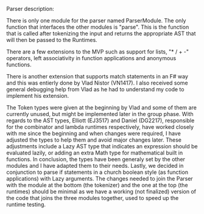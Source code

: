 Parser description:

There is only one module for the parser named ParserModule. The only function that interfaces the other modules is "parse". This is the function that is called after tokenizing the input and returns the appropriate AST that will then be passed to the Runtimes. 

There are a few extensions to the MVP such as support for lists, "* / + -" operators, left associativity in function applications and anonymous functions. 

There is another extension that supports match statements in an F# way and this was entierly done by Vlad Nistor (VN1417). I also received some general debugging help from Vlad as he had to understand my code to implement his extension. 

The Token types were given at the beginning by Vlad and some of them are currently unused, but might be implemented later in the group phase. With regards to the AST types, Elliott (EJ3517) and Daniel (DG2217), responsible for the combinator and lambda runtimes respectively, have worked closely with me since the beginning and when changes were required, I have adjusted the types to help them and avoid major changes later. These adjustments include a Lazy AST type that indicates an expression should be evaluated lazily, or adding an extra Math type for mathematical built in functions. In conclusion, the types have been generaly set by the other modules and I have adapted them to their needs. Lastly, we decided in conjunction to parse if statements in a church boolean style (as function applications) with Lazy arguments. The changes needed to join the Parser with the module at the bottom (the tokenizer) and the one at the top (the runtimes) should be minimal as we have a working (not finalized) version of the code that joins the three modules together, used to speed up the runtime testing. 
